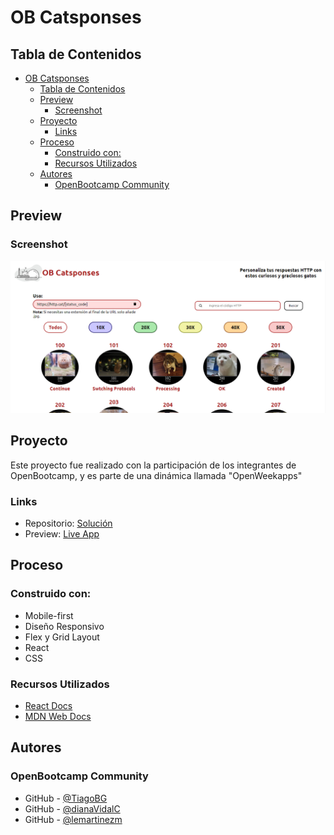 # OB Catsponses

## Tabla de Contenidos

- [OB Catsponses](#ob-catsponses)
  - [Tabla de Contenidos](#tabla-de-contenidos)
  - [Preview](#preview)
    - [Screenshot](#screenshot)
  - [Proyecto](#proyecto)
    - [Links](#links)
  - [Proceso](#proceso)
    - [Construido con:](#construido-con)
    - [Recursos Utilizados](#recursos-utilizados)
  - [Autores](#autores)
    - [OpenBootcamp Community](#openbootcamp-community)

## Preview

### Screenshot

![](./public/preview.png)

## Proyecto

Este proyecto fue realizado con la participación de los integrantes de OpenBootcamp, y es parte de una dinámica llamada "OpenWeekapps"

### Links

- Repositorio: [Solución](https://github.com/Open-Bootcamp/http-app-front)
- Preview: [Live App](https://ob-catsponses.vercel.app/)

## Proceso

### Construido con:

- Mobile-first
- Diseño Responsivo
- Flex y Grid Layout
- React
- CSS

### Recursos Utilizados

- [React Docs](https://beta.reactjs.org/)
- [MDN Web Docs](https://developer.mozilla.org/es/docs/Web)

## Autores

### OpenBootcamp Community

- GitHub - [@TiagoBG](https://github.com/TiagoBG)
- GitHub - [@dianaVidalC](https://github.com/dianaVidalC)
- GitHub - [@lemartinezm](https://www.github.com/lemartinezm)
